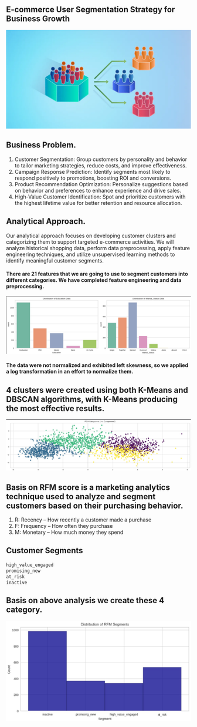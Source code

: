 ## E-commerce User Segmentation Strategy for Business Growth
![image alt](https://github.com/OneBlack333/Images/blob/main/User%20segment.png)

## Business Problem.
1) Customer Segmentation: Group customers by personality and behavior to tailor marketing strategies, reduce costs, and improve effectiveness.
2) Campaign Response Prediction: Identify segments most likely to respond positively to promotions, boosting ROI and conversions.
3) Product Recommendation Optimization: Personalize suggestions based on behavior and preferences to enhance experience and drive sales.
4) High-Value Customer Identification: Spot and prioritize customers with the highest lifetime value for better retention and resource allocation.

## Analytical Approach.
Our analytical approach focuses on developing customer clusters and categorizing them to support targeted e-commerce activities. We will analyze historical shopping data, perform data preprocessing, apply feature engineering techniques, and utilize unsupervised learning methods to identify meaningful customer segments.

#### There are 21 features that we are going to use to segment customers into different categories. We have completed feature engineering and data preprocessing.

![image alt](https://github.com/OneBlack333/Images/blob/main/features.jpg)

#### The data were not normalized and exhibited left skewness, so we applied a log transformation in an effort to normalize them.
## 4 clusters were created using both K-Means and DBSCAN algorithms, with K-Means producing the most effective results.

![image alt](https://github.com/OneBlack333/Images/blob/main/clusters%204.jpg)

## Basis on RFM score is a marketing analytics technique used to analyze and segment customers based on their purchasing behavior.

1) R: Recency – How recently a customer made a purchase
2) F: Frequency – How often they purchase
3) M: Monetary – How much money they spend

## Customer Segments
    high_value_engaged
    promising_new
    at_risk
    inactive

## Basis on above analysis we create these 4 category.

![image alt](https://github.com/OneBlack333/Images/blob/main/final%20user%20distribution.jpg)
